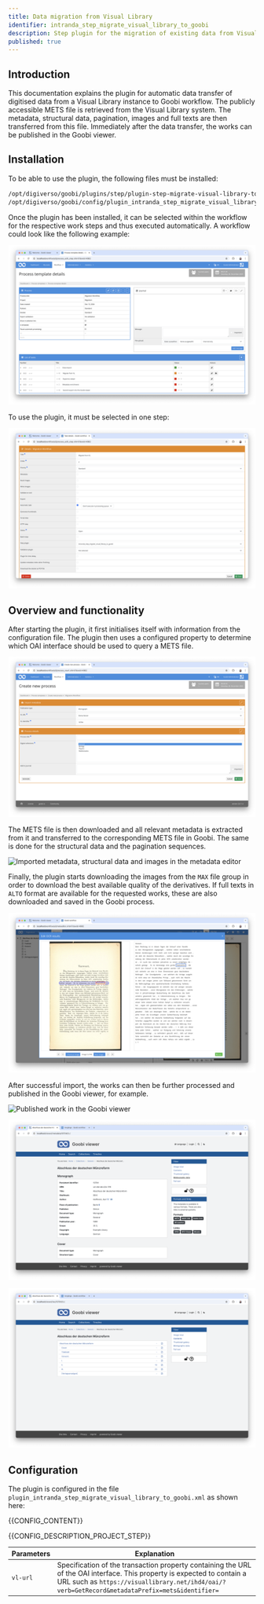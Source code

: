 ```yaml
---
title: Data migration from Visual Library
identifier: intranda_step_migrate_visual_library_to_goobi
description: Step plugin for the migration of existing data from Visual Library to Goobi
published: true
---
```


## Introduction
This documentation explains the plugin for automatic data transfer of digitised data from a Visual Library instance to Goobi workflow. The publicly accessible METS file is retrieved from the Visual Library system. The metadata, structural data, pagination, images and full texts are then transferred from this file. Immediately after the data transfer, the works can be published in the Goobi viewer.

## Installation
To be able to use the plugin, the following files must be installed:

```bash
/opt/digiverso/goobi/plugins/step/plugin-step-migrate-visual-library-to-goobi-base.jar
/opt/digiverso/goobi/config/plugin_intranda_step_migrate_visual_library_to_goobi.xml
```

Once the plugin has been installed, it can be selected within the workflow for the respective work steps and thus executed automatically. A workflow could look like the following example:

![Example of a workflow structure](screen2_en.png)

To use the plugin, it must be selected in one step:

![Configuration of the work step for using the plugin](screen3_en.png)


## Overview and functionality
After starting the plugin, it first initialises itself with information from the configuration file. The plugin then uses a configured property to determine which OAI interface should be used to query a METS file. 

![Create a process with specification of the Visual Library Identifier](screen1_en.png)

The METS file is then downloaded and all relevant metadata is extracted from it and transferred to the corresponding METS file in Goobi. The same is done for the structural data and the pagination sequences. 

![Imported metadata, structural data and images in the metadata editor](screen4_en.png)

Finally, the plugin starts downloading the images from the `MAX` file group in order to download the best available quality of the derivatives. If full texts in `ALTO` format are available for the requested works, these are also downloaded and saved in the Goobi process.

![Display of imported full texts in the ALTO editor](screen5_en.png)

After successful import, the works can then be further processed and published in the Goobi viewer, for example.

![Published work in the Goobi viewer](screen6_en.png)

![Display of the transferred metadata in the Goobi viewer](screen7_en.png)

![Display of the transferred structural data with pagination information in the Goobi viewer](screen8_en.png)

## Configuration
The plugin is configured in the file `plugin_intranda_step_migrate_visual_library_to_goobi.xml` as shown here:

{{CONFIG_CONTENT}}

{{CONFIG_DESCRIPTION_PROJECT_STEP}}

Parameters              | Explanation
------------------------|------------------------------------
`vl-url`                | Specification of the transaction property containing the URL of the OAI interface. This property is expected to contain a URL such as `https://visuallibrary.net/ihd4/oai/?verb=GetRecord&metadataPrefix=mets&identifier=`
